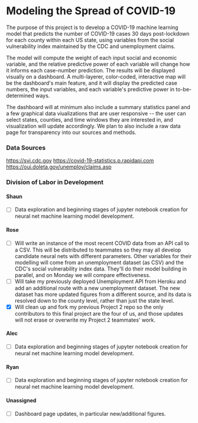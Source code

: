 # Modeling the Spread of COVID-19

The purpose of this project is to develop a COVID-19 machine learning model that predicts the number of COVID-19 cases 30 days post-lockdown for each county within each US state, using variables from the social vulnerability index maintained by the CDC and unemployment claims.

The model will compute the weight of each input social and economic variable, and the relative predictive power of each variable will change how it informs each case-number prediction. The results will be displayed visually on a dashboard. A multi-layerer, color-coded, interactive map will be the dashboard's main feature, and it will display the predicted case numbers, the input variables, and each variable's predictive power in to-be-determined ways.

The dashboard will at minimum also include a summary statistics panel and a few graphical data viualizations that are user responsive -- the user can select states, counties, and time windows they are interested in, and visualization will update accordingly. We plan to also include a raw data page for transparency into our sources and methods.


### Data Sources
https://svi.cdc.gov
https://covid-19-statistics.p.rapidapi.com
https://oui.doleta.gov/unemploy/claims.asp

### Division of Labor in Development

#### Shaun

- [ ] Data exploration and beginning stages of jupyter notebook creation for neural net machine learning model development.

#### Rose

- [ ] Will write an instance of the most recent COVID data from an API call to a CSV. This will be distributed to teammates so they may all develop candidate neural nets with different parameters. Other variables for their modelling will come from an unemployment dataset (as CSV) and the CDC's social vulnerability index data. They'll do their model building in parallel, and on Monday we will compare effectiveness.
- [ ] Will take my previously deployed Unemployment API from Heroku and add an additional route with a new unemployment dataset. The new dataset has more updated figures from a different source, and its data is resolved down to the county level, rather than just the state level.
- [x] Will clean up and fork my previous Project 2 repo so the only contributors to this final project are the four of us, and those updates will not erase or overwrite my Project 2 teammates' work.

#### Alec

- [ ] Data exploration and beginning stages of jupyter notebook creation for neural net machine learning model development.

#### Ryan

- [ ] Data exploration and beginning stages of jupyter notebook creation for neural net machine learning model development.

#### Unassigned

- [ ] Dashboard page updates, in particular new/additional figures.
